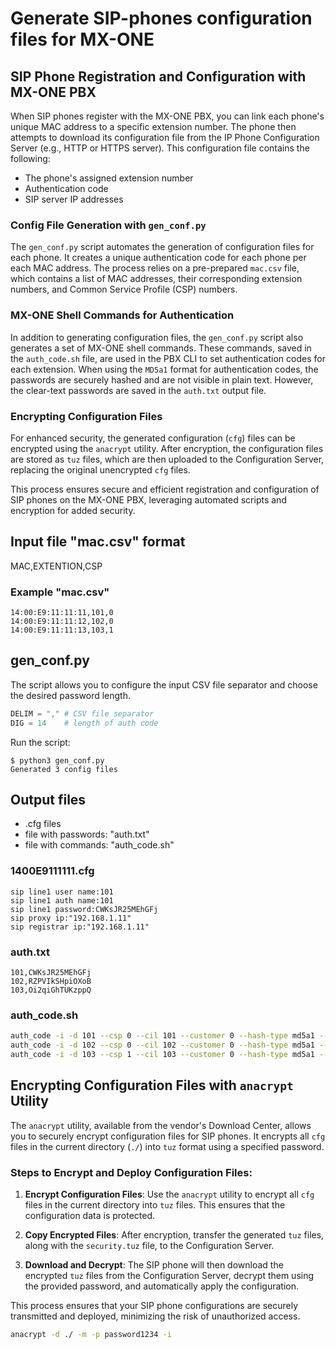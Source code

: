 # Generate SIP-phones configuration files for MX-ONE

## SIP Phone Registration and Configuration with MX-ONE PBX

When SIP phones register with the MX-ONE PBX, you can link each phone's unique MAC address to a specific extension number. The phone then attempts to download its configuration file from the IP Phone Configuration Server (e.g., HTTP or HTTPS server). This configuration file contains the following:

- The phone's assigned extension number
- Authentication code
- SIP server IP addresses

### Config File Generation with `gen_conf.py`

The `gen_conf.py` script automates the generation of configuration files for each phone. It creates a unique authentication code for each phone per each MAC address. The process relies on a pre-prepared `mac.csv` file, which contains a list of MAC addresses, their corresponding extension numbers, and Common Service Profile (CSP) numbers.

### MX-ONE Shell Commands for Authentication

In addition to generating configuration files, the `gen_conf.py` script also generates a set of MX-ONE shell commands. These commands, saved in the `auth_code.sh` file, are used in the PBX CLI to set authentication codes for each extension. When using the `MD5a1` format for authentication codes, the passwords are securely hashed and are not visible in plain text. However, the clear-text passwords are saved in the `auth.txt` output file.

### Encrypting Configuration Files

For enhanced security, the generated configuration (`cfg`) files can be encrypted using the `anacrypt` utility. After encryption, the configuration files are stored as `tuz` files, which are then uploaded to the Configuration Server, replacing the original unencrypted `cfg` files.

This process ensures secure and efficient registration and configuration of SIP phones on the MX-ONE PBX, leveraging automated scripts and encryption for added security.

## Input file "mac.csv" format
MAC,EXTENTION,CSP

### Example "mac.csv"
```
14:00:E9:11:11:11,101,0
14:00:E9:11:11:12,102,0
14:00:E9:11:11:13,103,1
```

## gen_conf.py

The script allows you to configure the input CSV file separator and choose the desired password length.

```python
DELIM = "," # CSV file separator
DIG = 14    # length of auth code
```

Run the script:
```
$ python3 gen_conf.py
Generated 3 config files
```

## Output files
- <MAC>.cfg files
- file with passwords: "auth.txt"
- file with commands: "auth_code.sh"

### 1400E9111111.cfg

```
sip line1 user name:101
sip line1 auth name:101
sip line1 password:CWKsJR25MEhGFj
sip proxy ip:"192.168.1.11"
sip registrar ip:"192.168.1.11"
```

### auth.txt

```
101,CWKsJR25MEhGFj
102,RZPVIkSHpiOXoB
103,Oi2qiGhTUKzppQ
```

### auth_code.sh

```sh
auth_code -i -d 101 --csp 0 --cil 101 --customer 0 --hash-type md5a1 --auth-code CWKsJR25MEhGFj
auth_code -i -d 102 --csp 0 --cil 102 --customer 0 --hash-type md5a1 --auth-code RZPVIkSHpiOXoB
auth_code -i -d 103 --csp 1 --cil 103 --customer 0 --hash-type md5a1 --auth-code Oi2qiGhTUKzppQ
```

## Encrypting Configuration Files with `anacrypt` Utility

The `anacrypt` utility, available from the vendor's Download Center, allows you to securely encrypt configuration files for SIP phones. It encrypts all `cfg` files in the current directory (`./`) into `tuz` format using a specified password.

### Steps to Encrypt and Deploy Configuration Files:

1. **Encrypt Configuration Files**: Use the `anacrypt` utility to encrypt all `cfg` files in the current directory into `tuz` files. This ensures that the configuration data is protected.
   
2. **Copy Encrypted Files**: After encryption, transfer the generated `tuz` files, along with the `security.tuz` file, to the Configuration Server.

3. **Download and Decrypt**: The SIP phone will then download the encrypted `tuz` files from the Configuration Server, decrypt them using the provided password, and automatically apply the configuration.

This process ensures that your SIP phone configurations are securely transmitted and deployed, minimizing the risk of unauthorized access.

```sh
anacrypt -d ./ -m -p password1234 -i
```